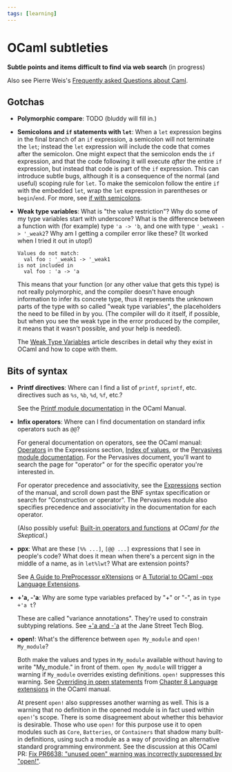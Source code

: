 ```yaml
---
tags: [learning]
---
```


# OCaml subtleties
**Subtle points and items difficult to find via web search** (in progress)

Also see Pierre Weis's [Frequently asked Questions about Caml](http://caml.inria.fr/pub/old_caml_site/FAQ/FAQ_EXPERT-eng.html).

## Gotchas

* **Polymorphic compare**: TODO (bluddy will fill in.)

* **Semicolons and `if` statements with `let`**: 
When a `let` expression begins in the final branch of an `if` expression,
a semicolon will not terminate the `let`; instead the `let` expression will include 
the code that comes after the semicolon.  One might expect that the semicolon ends the
`if` expression, and that the code following it will execute *after* the entire `if` 
expression, but instead that code is part of the  `if` expression.  This can introduce
subtle bugs, although it is a consequence of the normal (and useful) scoping rule
for `let`.  To make the semicolon follow the entire `if` with the embedded `let`, wrap
the `let` expression in parentheses or `begin`/`end`.  For more, see
[if with semicolons](subtleties_if_semicolon.md).

* **Weak type variables**: What is "the value restriction"?
  Why do some of my type variables start with underscore?
  What is the difference between a function with (for example) type `'a -> 'b`,
  and one with type `'_weak1 -> '_weak2`?  Why am I getting a
  compiler error like these? (It worked when I tried it out in utop!)
  ```
  Values do not match:
    val foo : '_weak1 -> '_weak1
  is not included in
    val foo : 'a -> 'a
  ```
  This means that your function (or any other value that gets this type) is not really polymorphic, 
and the compiler doesn't have enough information to infer its concrete type, thus it represents the unknown
parts of the type with so called "weak type variables", the placeholders the need to be filled in by you.
(The compiler will do it itself, if possible, but when you see the weak type in the error produced by 
the compiler, it means that it wasn't possible, and your help is needed). 

  The [Weak Type Variables](weak_type_variables.md) article describes in detail why they exist in OCaml and
how to cope with them.   

## Bits of syntax

* **Printf directives**: Where can I find a list of `printf`, `sprintf`,
  etc. directives such as `%s`, `%b`, `%d`, `%f`, etc.?  
  
  See the [Printf
  module documentation](http://caml.inria.fr/pub/docs/manual-ocaml/libref/Printf.html)
  in the OCaml Manual.

* **Infix operators**: Where can I find documentation on standard infix
  operators such as `@@`?
  
  For general documentation on operators, see the OCaml manual: [Operators](https://caml.inria.fr/pub/docs/manual-ocaml/expr.html#sec151)
  in the Expressions section, [Index of values](http://caml.inria.fr/pub/docs/manual-ocaml/libref/index_values.html), or the 
  [Pervasives module documentation](http://caml.inria.fr/pub/docs/manual-ocaml/libref/Pervasives.html).  For the Pervasives document,
  you'll want to search the page for "operator" or for the specific operator you're interested in.
  
  For operator precedence and associativity, see the [Expressions](https://caml.inria.fr/pub/docs/manual-ocaml/expr.html)
  section of the manual, and scroll down past the BNF syntax specification or search for "Construction or operator".  The 
  Pervasives module also specifies precedence and associativity in the documentation for each operator.
  
  (Also possibly useful: [Built-in operators and functions](https://www2.lib.uchicago.edu/keith/ocaml-class/operators.html)
  at *OCaml for the Skeptical*.)

* **ppx**: What are these `[%% ...]`, `[@@ ...]` expressions that I
  see in people's code?  What does it mean when there's a percent sign in the 
  middle of a name, as in `let%lwt`? What are extension points?
  
  See [A Guide to PreProcessor eXtensions](ppx.md) or [A Tutorial to OCaml -ppx Language Extensions](https://www.victor.darvariu.me/jekyll/update/2018/06/19/ppx-tutorial.html).

* **+'a, -'a**: Why are some type variables prefaced by "+" or "-",
  as in `type +'a t`?
  
  These are called "variance annotations".  They're used to constrain
  subtyping relations.  See [+'a and
  -'a](https://blog.janestreet.com/a-and-a) at the Jane Street Tech
  Blog.

* **open!**: What's the difference between `open My_module` and
  `open! My_module`?
  
  Both make the values and types in `My_module` available without having
  to write "My_module." in front of them.  `open My_module` will trigger
  a warning if `My_module` overrides existing definitions.  `open!` suppresses
  this warning.  See [Overriding in open statements](http://caml.inria.fr/pub/docs/manual-ocaml/extn.html#sec250)
  from [Chapter 8 Language extensions](http://caml.inria.fr/pub/docs/manual-ocaml/extn.html) in
  the OCaml manual.  
  
  At present `open!` also suppresses another warning as well.  This is a warning
  that no definition in the opened module is in fact used within
  `open!`'s scope.  There is some disagreement about whether this behavior
  is desirable.  Those who use `open!` for this purpose use it to open modules
  such as `Core`, `Batteries`, or `Containers` that shadow many built-in definitions, using such
  a module as a way of providing an alternative standard programming environment.
  See the discussion at this OCaml PR: [Fix PR6638: "unused open" warning was incorrectly suppressed
  by "open!"](https://github.com/ocaml/ocaml/pull/1110).
